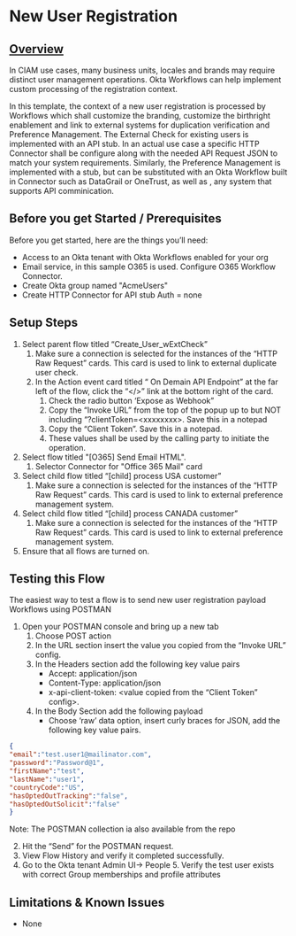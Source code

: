 # **New User Registration** 


## <span style="text-decoration:underline;">Overview</span>

In CIAM use cases, many business units, locales and brands may require distinct user management operations. Okta Workflows can help implement custom processing of the registration context. 

In this template, the context of a new user registration is processed by Workflows which shall customize the branding, customize the birthright enablement and link to external systems for duplication verification and Preference Management.
The External Check for existing users is implemented with an API stub. In an actual use case a specific HTTP Connector shall be configure along with the needed API Request JSON to match your system requirements. Similarly, the Preference Management 
is implemented with a stub, but can be substituted with an Okta Workflow built in Connector such as DataGrail or OneTrust, as well as , any system that supports API comminication.


## Before you get Started / Prerequisites

Before you get started, here are the things you’ll need:



*   Access to an Okta tenant with Okta Workflows enabled for your org 
*   Email service, in this sample O365 is used. Configure O365 Workflow Connector.
*   Create Okta group named "AcmeUsers"
*   Create HTTP Connector for API stub Auth = none


## Setup Steps



1. Select  parent flow titled “Create_User_wExtCheck”
    1. Make sure a connection is selected for the instances of the “HTTP Raw Request” cards. This card is used to link to external duplicate user check.
	2. In the Action event card titled “ On Demain API Endpoint”  at the far left of the flow, click the “&lt;/>” link at the bottom right of the card.
		1. Check the radio button ‘Expose as Webhook”
		2. Copy the “Invoke URL” from the top of the popup up to but NOT including “?clientToken=&lt;xxxxxxxx>. Save this in a notepad
		3. Copy the “Client Token”. Save this in a notepad.
		4. These values shall be used by the calling party to initiate the operation.
2. Select flow titled "[O365] Send Email HTML".
    1. Selector Connector for "Office 365 Mail" card
3. Select child flow titled “[child] process USA customer”
    1. Make sure a connection is selected for the instances of the “HTTP Raw Request” cards. This card is used to link to external preference management system.
4. Select child flow titled “[child] process CANADA customer”
    1. Make sure a connection is selected for the instances of the “HTTP Raw Request” cards. This card is used to link to external preference management system.	
3. Ensure that all flows are turned on.


## Testing this Flow

The easiest way to test a flow is to send new user registration payload Workflows using POSTMAN



1. Open your POSTMAN console and bring up a new tab
    1. Choose POST action
    2. In the URL section insert the value you copied from the “Invoke URL” config.
    3. In the Headers section add the following key value pairs
        * Accept: application/json
        * Content-Type: application/json
        * x-api-client-token: &lt;value copied from the “Client Token” config>.
    4. In the Body Section add the following payload
        * Choose ‘raw’ data option, insert curly braces for JSON, add the following key value pairs.

```json
{
"email":"test.user1@mailinator.com",
"password":"Password@1",
"firstName":"test",
"lastName":"user1",
"countryCode":"US",
"hasOptedOutTracking":"false",
"hasOptedOutSolicit":"false"
}
```
Note: The POSTMAN collection ia also available from the repo

2. Hit the “Send” for the POSTMAN request.
3. View Flow History and verify it completed successfully.
4. Go to the Okta tenant Admin UI-> People
    5. Verify the test user exists with correct Group memberships and profile attributes 


## Limitations & Known Issues



*   None